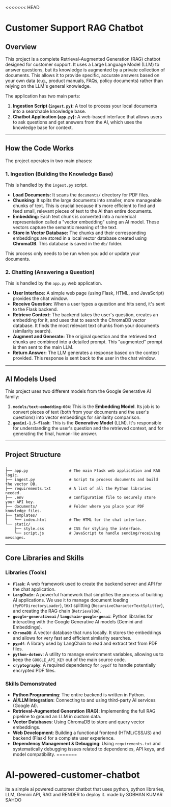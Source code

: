 <<<<<<< HEAD
# Customer Support RAG Chatbot

## Overview

This project is a complete Retrieval-Augmented Generation (RAG) chatbot designed for customer support. It uses a Large Language Model (LLM) to answer questions, but its knowledge is augmented by a private collection of documents. This allows it to provide specific, accurate answers based on your own data (e.g., product manuals, FAQs, policy documents) rather than relying on the LLM's general knowledge.

The application has two main parts:
1.  **Ingestion Script (`ingest.py`):** A tool to process your local documents into a searchable knowledge base.
2.  **Chatbot Application (`app.py`):** A web-based interface that allows users to ask questions and get answers from the AI, which uses the knowledge base for context.

---

## How the Code Works

The project operates in two main phases:

### 1. Ingestion (Building the Knowledge Base)

This is handled by the `ingest.py` script.
- **Load Documents:** It scans the `documents/` directory for PDF files.
- **Chunking:** It splits the large documents into smaller, more manageable chunks of text. This is crucial because it's more efficient to find and feed small, relevant pieces of text to the AI than entire documents.
- **Embedding:** Each text chunk is converted into a numerical representation called a "vector embedding" using an AI model. These vectors capture the semantic meaning of the text.
- **Store in Vector Database:** The chunks and their corresponding embeddings are stored in a local vector database created using **ChromaDB**. This database is saved in the `db/` folder.

This process only needs to be run when you add or update your documents.

### 2. Chatting (Answering a Question)

This is handled by the `app.py` web application.
- **User Interface:** A simple web page (using Flask, HTML, and JavaScript) provides the chat window.
- **Receive Question:** When a user types a question and hits send, it's sent to the Flask backend.
- **Retrieve Context:** The backend takes the user's question, creates an embedding for it, and uses that to search the ChromaDB vector database. It finds the most relevant text chunks from your documents (similarity search).
- **Augment and Generate:** The original question and the retrieved text chunks are combined into a detailed prompt. This "augmented" prompt is then sent to the main LLM.
- **Return Answer:** The LLM generates a response based on the context provided. This response is sent back to the user in the chat window.

---

## AI Models Used

This project uses two different models from the Google Generative AI family:

1.  **`models/text-embedding-004`**: This is the **Embedding Model**. Its job is to convert pieces of text (both from your documents and the user's questions) into vector embeddings for similarity comparison.
2.  **`gemini-1.5-flash`**: This is the **Generative Model** (LLM). It's responsible for understanding the user's question and the retrieved context, and for generating the final, human-like answer.

---

## Project Structure

```
.
├── app.py                  # The main Flask web application and RAG logic.
├── ingest.py               # Script to process documents and build the vector DB.
├── requirements.txt        # A list of all the Python libraries needed.
├── .env                    # Configuration file to securely store your API key.
├── documents/              # Folder where you place your PDF knowledge files.
├── templates/
│   └── index.html          # The HTML for the chat interface.
└── static/
    ├── style.css           # CSS for styling the interface.
    └── script.js           # JavaScript to handle sending/receiving messages.
```

---

## Core Libraries and Skills

### Libraries (Tools)

- **`Flask`**: A web framework used to create the backend server and API for the chat application.
- **`LangChain`**: A powerful framework that simplifies the process of building AI applications. We use it to manage document loading (`PyPDFDirectoryLoader`), text splitting (`RecursiveCharacterTextSplitter`), and creating the RAG chain (`RetrievalQA`).
- **`google-generativeai` / `langchain-google-genai`**: Python libraries for interacting with the Google Generative AI models (Gemini and Embeddings).
- **`ChromaDB`**: A vector database that runs locally. It stores the embeddings and allows for very fast and efficient similarity searches.
- **`pypdf`**: A library used by LangChain to read and extract text from PDF files.
- **`python-dotenv`**: A utility to manage environment variables, allowing us to keep the `GOOGLE_API_KEY` out of the main source code.
- **`cryptography`**: A required dependency for `pypdf` to handle potentially encrypted PDF files.

### Skills Demonstrated

- **Python Programming**: The entire backend is written in Python.
- **AI/LLM Integration**: Connecting to and using third-party AI services (Google AI).
- **Retrieval-Augmented Generation (RAG)**: Implementing the full RAG pipeline to ground an LLM in custom data.
- **Vector Databases**: Using ChromaDB to store and query vector embeddings.
- **Web Development**: Building a functional frontend (HTML/CSS/JS) and backend (Flask) for a complete user experience.
- **Dependency Management & Debugging**: Using `requirements.txt` and systematically debugging issues related to dependencies, API keys, and model compatibility.
=======
# AI-powered-customer-chatbot
its a simple ai powered customer chatbot that uses python, python libraries, LLM, Gemini API, RAG and RENDER to deploy it. made by SOBHAN KUMAR SAHOO

